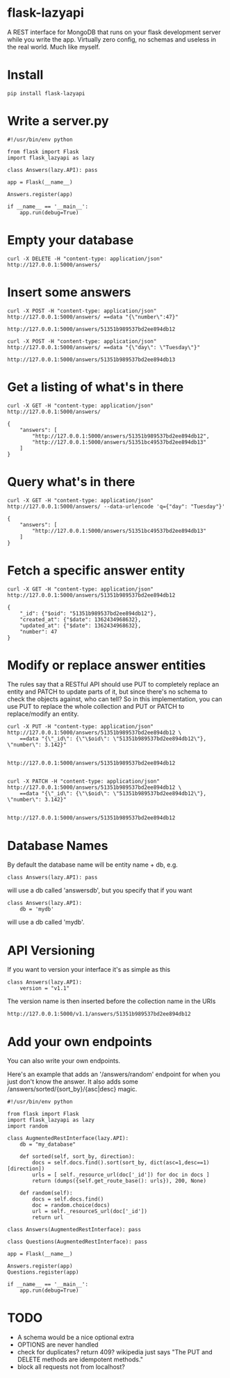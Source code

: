 flask-lazyapi
=============   

A REST interface for MongoDB that runs on your flask development server while you write the app.
Virtually zero config, no schemas and useless in the real world. Much like myself. 

Install
=======

    pip install flask-lazyapi

Write a server.py
=================

    #!/usr/bin/env python

    from flask import Flask
    import flask_lazyapi as lazy

    class Answers(lazy.API): pass

    app = Flask(__name__)

    Answers.register(app)

    if __name__ == '__main__':
        app.run(debug=True)

Empty your database
===================

    curl -X DELETE -H "content-type: application/json" http://127.0.0.1:5000/answers/

Insert some answers
===================

    curl -X POST -H "content-type: application/json" http://127.0.0.1:5000/answers/ ==data "{\"number\":47}"

    http://127.0.0.1:5000/answers/51351b989537bd2ee894db12

    curl -X POST -H "content-type: application/json" http://127.0.0.1:5000/answers/ ==data "{\"day\": \"Tuesday\"}"

    http://127.0.0.1:5000/answers/51351b989537bd2ee894db13


Get a listing of what's in there
================================

    curl -X GET -H "content-type: application/json" http://127.0.0.1:5000/answers/

    {
        "answers": [
            "http://127.0.0.1:5000/answers/51351b989537bd2ee894db12",
            "http://127.0.0.1:5000/answers/51351bc49537bd2ee894db13"
        ]
    }


Query what's in there
================================

    curl -X GET -H "content-type: application/json" http://127.0.0.1:5000/answers/ --data-urlencode 'q={"day": "Tuesday"}'

    {
        "answers": [
            "http://127.0.0.1:5000/answers/51351bc49537bd2ee894db13"
        ]
    }


Fetch a specific answer entity
==============================

    curl -X GET -H "content-type: application/json" http://127.0.0.1:5000/answers/51351b989537bd2ee894db12

    {
        "_id": {"$oid": "51351b989537bd2ee894db12"},
        "created_at": {"$date": 1362434968632},
        "updated_at": {"$date": 1362434968632},
        "number": 47
    }


Modify or replace answer entities
=================================

The rules say that a RESTful API should use PUT to completely replace an entity and PATCH to
update parts of it, but since there's no schema to check the objects against, who can tell? So in this implementation,
you can use PUT to replace the whole collection and PUT or PATCH to replace/modify an entity.

    curl -X PUT -H "content-type: application/json" http://127.0.0.1:5000/answers/51351b989537bd2ee894db12 \
        ==data "{\"_id\": {\"\$oid\": \"51351b989537bd2ee894db12\"}, \"number\": 3.142}"


    http://127.0.0.1:5000/answers/51351b989537bd2ee894db12


    curl -X PATCH -H "content-type: application/json" http://127.0.0.1:5000/answers/51351b989537bd2ee894db12 \
        ==data "{\"_id\": {\"\$oid\": \"51351b989537bd2ee894db12\"}, \"number\": 3.142}"


    http://127.0.0.1:5000/answers/51351b989537bd2ee894db12


Database Names
==============

By default the database name will be entity name + db, e.g.

    class Answers(lazy.API): pass

will use a db called 'answersdb', but you specify that if you want

    class Answers(lazy.API):
        db = 'mydb'

will use a db called 'mydb'.


API Versioning
==============

If you want to version your interface it's as simple as this

    class Answers(lazy.API):
        version = "v1.1"

The version name is then inserted before the collection name in the URIs

    http://127.0.0.1:5000/v1.1/answers/51351b989537bd2ee894db12


Add your own endpoints
======================
You can also write your own endpoints.

Here's an example that adds an '/answers/random' endpoint for when you just
don't know the answer. It also adds some /answers/sorted/{sort_by}/{asc|desc} magic.

    #!/usr/bin/env python

    from flask import Flask
    import flask_lazyapi as lazy
    import random

    class AugmentedRestInterface(lazy.API):
        db = "my_database"
        
        def sorted(self, sort_by, direction):
            docs = self.docs.find().sort(sort_by, dict(asc=1,desc==1)[direction])
            urls = [ self._resource_url(doc['_id']) for doc in docs ]
            return (dumps({self.get_route_base(): urls}), 200, None)

        def random(self):
            docs = self.docs.find()
            doc = random.choice(docs)
            url = self._resourceS_url(doc['_id'])
            return url
            
    class Answers(AugmentedRestInterface): pass

    class Questions(AugmentedRestInterface): pass
        
    app = Flask(__name__)

    Answers.register(app)
    Questions.register(app)

    if __name__ == '__main__':
        app.run(debug=True)


TODO
====
* A schema would be a nice optional extra
* OPTIONS are never handled
* check for duplicates? return 409? wikipedia just says "The PUT and DELETE methods are idempotent methods."
* block all requests not from localhost?
